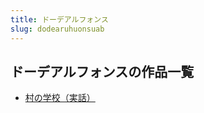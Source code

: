 ```yaml
---
title: ドーデアルフォンス
slug: dodearuhuonsuab
---
```


## ドーデアルフォンスの作品一覧

- [村の学校（実話）](cunnoxuexiaoshi-a1d)
